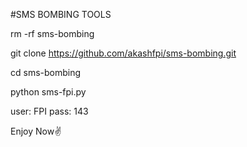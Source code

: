 

#SMS BOMBING TOOLS


rm -rf sms-bombing

git clone https://github.com/akashfpi/sms-bombing.git

cd sms-bombing

python sms-fpi.py


user: FPI
pass: 143


Enjoy Now✌️
